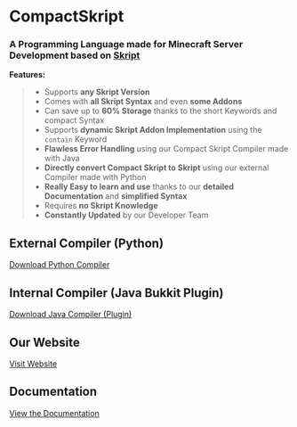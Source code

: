 # CompactSkript
### A Programming Language made for Minecraft Server Development based on [Skript](https://github.com/SkriptLang/Skript)


**Features:**
> - Supports **any Skript Version**
> - Comes with **all Skript Syntax** and even **some Addons**
> - Can save up to **60% Storage** thanks to the short Keywords and compact Syntax
> - Supports **dynamic Skript Addon Implementation** using the `contain` Keyword
> - **Flawless Error Handling** using our Compact Skript Compiler made with Java
> - **Directly convert Compact Skript to Skript** using our external Compiler made with Python
> - **Really Easy to learn and use** thanks to our **detailed Documentation** and **simplified Syntax**
> - Requires **no Skript Knowledge**
> - **Constantly Updated** by our Developer Team


## External Compiler (Python)
[Download Python Compiler](https://test.test)

## Internal Compiler (Java Bukkit Plugin)
[Download Java Compiler (Plugin)](https://test.test)

## Our Website
[Visit Website](https://test.test)

## Documentation
[View the Documentation](https://test.test)